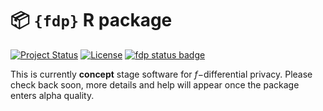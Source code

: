 # 📦 `{fdp}` R package

[![Project Status](https://www.repostatus.org/badges/latest/concept.svg)](https://www.repostatus.org/#concept)
[![License](https://img.shields.io/badge/license-GPL%20%28%3E%3D%203%29-brightgreen.svg?style=flat)](https://www.gnu.org/licenses/gpl-2.0.html)
[![fdp status badge](https://louisaslett.r-universe.dev/badges/fdp)](https://louisaslett.r-universe.dev/fdp)

This is currently **concept** stage software for $f-$differential privacy.
Please check back soon, more details and help will appear once the package enters alpha quality.
